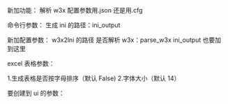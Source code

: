 新加功能：
解析 w3x
配置参数用.json 还是用.cfg

命令行参数：
生成 ini 的路径：ini_output

新加配置参数：
w3x2lni 的路径
是否解析 w3x：parse_w3x
ini_output 也要加到这里

excel 表格参数：

1.生成表格是否按字母排序（默认 False) 2.字体大小（默认 14）

要创建到 ui 的参数：
